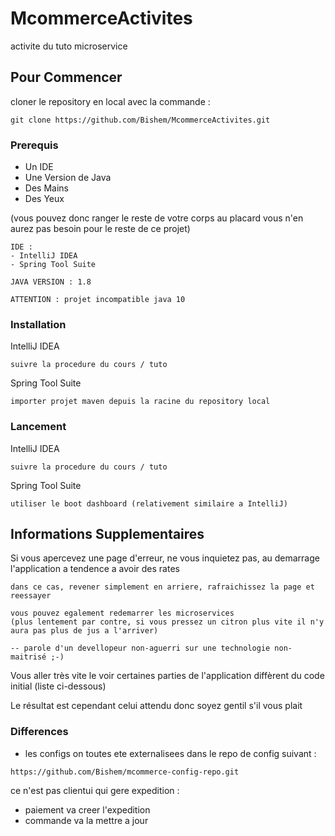 # McommerceActivites

activite du tuto microservice

## Pour Commencer

cloner le repository en local avec la commande :

```
git clone https://github.com/Bishem/McommerceActivites.git
```

### Prerequis

- Un IDE
- Une Version de Java
- Des Mains
- Des Yeux

(vous pouvez donc ranger le reste de votre corps au placard vous n'en aurez pas besoin pour le reste de ce projet)

```
IDE : 
- IntelliJ IDEA
- Spring Tool Suite

JAVA VERSION : 1.8 

ATTENTION : projet incompatible java 10
```

### Installation

IntelliJ IDEA

```
suivre la procedure du cours / tuto
```

Spring Tool Suite

```
importer projet maven depuis la racine du repository local
```

### Lancement

IntelliJ IDEA

```
suivre la procedure du cours / tuto
```

Spring Tool Suite

```
utiliser le boot dashboard (relativement similaire a IntelliJ)
```

## Informations Supplementaires

Si vous apercevez une page d'erreur, ne vous inquietez pas,
au demarrage l'application a tendence a avoir des rates

```
dans ce cas, revener simplement en arriere, rafraichissez la page et reessayer

vous pouvez egalement redemarrer les microservices 
(plus lentement par contre, si vous pressez un citron plus vite il n'y aura pas plus de jus a l'arriver)

-- parole d'un devellopeur non-aguerri sur une technologie non-maitrisé ;-)
```

Vous aller très vite le voir certaines parties de l'application 
diffèrent du code initial (liste ci-dessous)

Le résultat est cependant celui attendu donc soyez gentil s'il vous plait

### Differences

- les configs on toutes ete externalisees dans le repo de config suivant :

```
https://github.com/Bishem/mcommerce-config-repo.git
```
ce n'est pas clientui qui gere expedition :

- paiement va creer l'expedition
- commande va la mettre a jour
